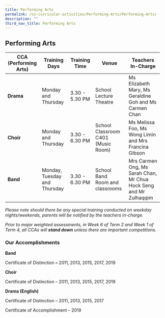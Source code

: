 ```yaml
---
title: Performing Arts
permalink: /co-curricular-activities/Performing-Arts/Performing-Arts/
description: ""
third_nav_title: Performing Arts
---
```

## Performing Arts 

| CCA <br> (Performing Arts) | Training Days | Training Time | Venue | Teachers In-Charge |
| -------- | -------- | -------- | -------- | -------- |
| **Drama**    | Monday and Thursday     | 3.30 - 5.30 PM     | School Lecture Theatre     | Ms Elizabeth Mary, Ms Geraldine Goh and Ms Carmen Chan     |
| **Choir**   | Monday and Thursday     | 3.30 - 6.30 PM     | School Classroom C401 (Music Room)     | Ms Melissa Foo, Ms Wong Limin and Mrs Francina Gibson     |
| **Band**    | Monday, Tuesday and Thursday | 3.30 - 6.30 PM     | School Band Room and classrooms     | Mrs Carmen Ong, Ms Sarah Chan, Mr Chua Hock Seng and Mr Zulhaqqim |

  
*Please note should there be any special training conducted on weekday nights/weekends, parents will be notified by the teachers in-charge.*

_Prior to major weighted assessments, in Week 6 of Term 2 and Week 1 of Term 4, all CCAs will **stand down** unless there are important competitions._

### Our Accomplishments


**Band** 

Certificate of Distinction **–** 2011, 2013, 2015, 2017, 2019  

**Choir**

Certificate of Distinction – 2011, 2013, 2015, 2017, 2019

**Drama (English)**

Certificate of Distinction – 2011, 2013, 2015, 2017 

Certificate of Accomplishment – 2019